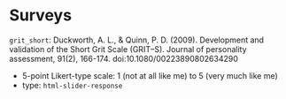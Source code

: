 # Surveys

`grit_short`: Duckworth, A. L., & Quinn, P. D. (2009). Development and validation of the Short Grit Scale (GRIT–S). Journal of personality assessment, 91(2), 166-174. doi:10.1080/00223890802634290

* 5-point Likert-type scale: 1 (not at all like me) to 5 (very much like me)
* type: `html-slider-response`